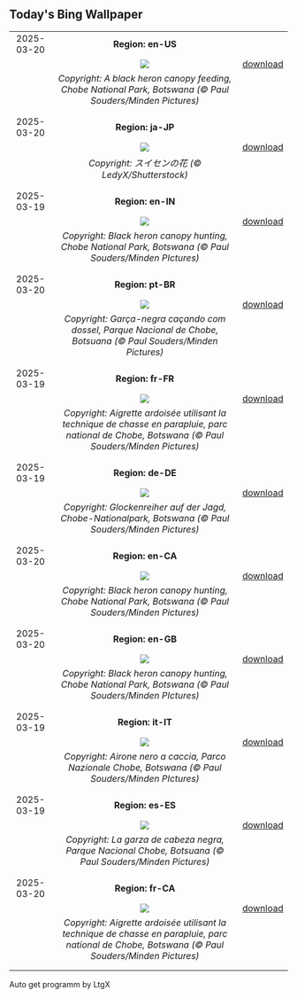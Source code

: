 ## Today's Bing Wallpaper
|      |      |      |
| :----: | :----: | :----: |
|2025-03-20|**Region: en-US**||
||![](https://www.bing.com/th?id=OHR.BlackHeron_EN-US9662351796_UHD.jpg&pid=hp&w=1152&h=648&rs=1&c=4)| [download](https://www.bing.com/th?id=OHR.BlackHeron_EN-US9662351796_UHD.jpg)|
||*Copyright: A black heron canopy feeding, Chobe National Park, Botswana (© Paul Souders/Minden Pictures)*
||
|||
|2025-03-20|**Region: ja-JP**||
||![](https://www.bing.com/th?id=OHR.SpringDaffodils_JA-JP0516701335_UHD.jpg&pid=hp&w=1152&h=648&rs=1&c=4)| [download](https://www.bing.com/th?id=OHR.SpringDaffodils_JA-JP0516701335_UHD.jpg)|
||*Copyright: スイセンの花 (© LedyX/Shutterstock)*
||
|||
|2025-03-19|**Region: en-IN**||
||![](https://www.bing.com/th?id=OHR.BlackHeron_EN-IN7242437208_UHD.jpg&pid=hp&w=1152&h=648&rs=1&c=4)| [download](https://www.bing.com/th?id=OHR.BlackHeron_EN-IN7242437208_UHD.jpg)|
||*Copyright: Black heron canopy hunting, Chobe National Park, Botswana (© Paul Souders/Minden PIctures)*
||
|||
|2025-03-20|**Region: pt-BR**||
||![](https://www.bing.com/th?id=OHR.BlackHeron_PT-BR1894971609_UHD.jpg&pid=hp&w=1152&h=648&rs=1&c=4)| [download](https://www.bing.com/th?id=OHR.BlackHeron_PT-BR1894971609_UHD.jpg)|
||*Copyright: Garça-negra caçando com dossel, Parque Nacional de Chobe, Botsuana (© Paul Souders/Minden Pictures)*
||
|||
|2025-03-19|**Region: fr-FR**||
||![](https://www.bing.com/th?id=OHR.BlackHeron_FR-FR0339627364_UHD.jpg&pid=hp&w=1152&h=648&rs=1&c=4)| [download](https://www.bing.com/th?id=OHR.BlackHeron_FR-FR0339627364_UHD.jpg)|
||*Copyright: Aigrette ardoisée utilisant la technique de chasse en parapluie, parc national de Chobe, Botswana (© Paul Souders/Minden Pictures)*
||
|||
|2025-03-19|**Region: de-DE**||
||![](https://www.bing.com/th?id=OHR.BlackHeron_DE-DE7013473338_UHD.jpg&pid=hp&w=1152&h=648&rs=1&c=4)| [download](https://www.bing.com/th?id=OHR.BlackHeron_DE-DE7013473338_UHD.jpg)|
||*Copyright: Glockenreiher auf der Jagd, Chobe-Nationalpark, Botswana (© Paul Souders/Minden Pictures)*
||
|||
|2025-03-20|**Region: en-CA**||
||![](https://www.bing.com/th?id=OHR.BlackHeron_EN-CA0146794297_UHD.jpg&pid=hp&w=1152&h=648&rs=1&c=4)| [download](https://www.bing.com/th?id=OHR.BlackHeron_EN-CA0146794297_UHD.jpg)|
||*Copyright: Black heron canopy hunting, Chobe National Park, Botswana (© Paul Souders/Minden Pictures)*
||
|||
|2025-03-20|**Region: en-GB**||
||![](https://www.bing.com/th?id=OHR.BlackHeron_EN-GB3002716071_UHD.jpg&pid=hp&w=1152&h=648&rs=1&c=4)| [download](https://www.bing.com/th?id=OHR.BlackHeron_EN-GB3002716071_UHD.jpg)|
||*Copyright: Black heron canopy hunting, Chobe National Park, Botswana (© Paul Souders/Minden PIctures)*
||
|||
|2025-03-19|**Region: it-IT**||
||![](https://www.bing.com/th?id=OHR.BlackHeron_IT-IT9965971040_UHD.jpg&pid=hp&w=1152&h=648&rs=1&c=4)| [download](https://www.bing.com/th?id=OHR.BlackHeron_IT-IT9965971040_UHD.jpg)|
||*Copyright: Airone nero a caccia, Parco Nazionale Chobe, Botswana (© Paul Souders/Minden PIctures)*
||
|||
|2025-03-19|**Region: es-ES**||
||![](https://www.bing.com/th?id=OHR.BlackHeron_ES-ES8419055943_UHD.jpg&pid=hp&w=1152&h=648&rs=1&c=4)| [download](https://www.bing.com/th?id=OHR.BlackHeron_ES-ES8419055943_UHD.jpg)|
||*Copyright: La garza de cabeza negra, Parque Nacional Chobe, Botsuana (© Paul Souders/Minden Pictures)*
||
|||
|2025-03-20|**Region: fr-CA**||
||![](https://www.bing.com/th?id=OHR.BlackHeron_FR-CA8776036113_UHD.jpg&pid=hp&w=1152&h=648&rs=1&c=4)| [download](https://www.bing.com/th?id=OHR.BlackHeron_FR-CA8776036113_UHD.jpg)|
||*Copyright: Aigrette ardoisée utilisant la technique de chasse en parapluie, parc national de Chobe, Botswana (© Paul Souders/Minden Pictures)*
||
|||

Auto get programm by LtgX
